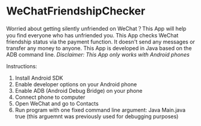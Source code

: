 # WeChatFriendshipChecker
Worried about getting silently unfriended on WeChat？This App will help you find everyone who has unfriended you.
This App checks WeChat friendship status via the payment function. It doesn't send any messages or transfer any money to anyone.
This App is developed in Java based on the ADB command line.
*Disclaimer: This App only works with Android phones*

Instructions:
1. Install Android SDK
2. Enable developer options on your Android phone
3. Enable ADB (Android Debug Bridge) on your phone
4. Connect phone to computer 
5. Open WeChat and go to Contacts
6. Run program with one fixed command line argument: Java Main.java true  (this arguemnt was previously used for debugging purposes)

